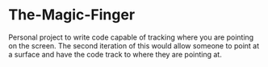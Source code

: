 # The-Magic-Finger
Personal project to write code capable of tracking where you are pointing on the screen. The second iteration of this would allow someone to point at a surface and have the code track to where they are pointing at.
